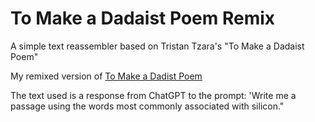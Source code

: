 # To Make a Dadaist Poem Remix

A simple text reassembler based on Tristan Tzara's "To Make a Dadaist Poem"

My remixed version of [To Make a Dadist Poem](https://oval-deluxe-garnet.glitch.me/)

The text used is a response from ChatGPT to the prompt: 'Write me a passage using the words most commonly associated with silicon."
